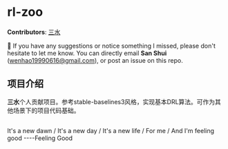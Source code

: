 # rl-zoo

**Contributors**: [三水](https://github.com/TaciturnMute)

:bell: If you have any suggestions or notice something I missed, please don't hesitate to let me know. You can directly email **San Shui** (wenhao19990616@gmail.com), or post an issue on this repo.


## 项目介绍

**三水**个人贡献项目。参考stable-baselines3风格，实现基本DRL算法。可作为其他场景下的项目代码基础。


## 
It's a new dawn / It's a new day / It's a new life / For me / And I'm feeling good    ----Feeling Good
